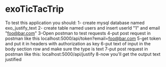 # exoTicTacTrip
To test this application you should:
1- create mysql database named exo_justify_text 
2- create table named users and insert userId "1" and email "foo@bar.com"
3-Open postman to test requests
4-put post request in postman like this localhost:5000/api/token?email=foo@bar.com 
5-get token and put it in headers with authorization as key
6-put text of input in the body section row and make sure the type is text
7-put post request in postman like this:  localhost:5000/api/justify
8-now you'll get the output text justified
